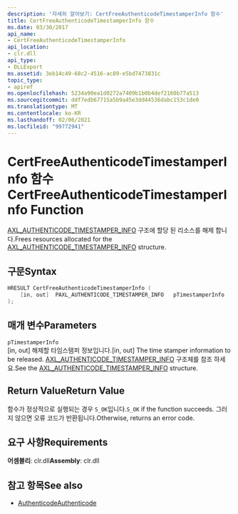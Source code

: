 ```yaml
---
description: '자세히 알아보기: CertFreeAuthenticodeTimestamperInfo 함수'
title: CertFreeAuthenticodeTimestamperInfo 함수
ms.date: 03/30/2017
api_name:
- CertFreeAuthenticodeTimestamperInfo
api_location:
- clr.dll
api_type:
- DLLExport
ms.assetid: 3eb14c49-68c2-4516-ac89-e5bd7473831c
topic_type:
- apiref
ms.openlocfilehash: 5234a90ea1d0272a7409b1b0b4def2160b77a513
ms.sourcegitcommit: ddf7edb67715a5b9a45e3dd44536dabc153c1de0
ms.translationtype: MT
ms.contentlocale: ko-KR
ms.lasthandoff: 02/06/2021
ms.locfileid: "99772941"
---
```

# <a name="certfreeauthenticodetimestamperinfo-function"></a><span data-ttu-id="2c37b-103">CertFreeAuthenticodeTimestamperInfo 함수</span><span class="sxs-lookup"><span data-stu-id="2c37b-103">CertFreeAuthenticodeTimestamperInfo Function</span></span>

<span data-ttu-id="2c37b-104">[AXL_AUTHENTICODE_TIMESTAMPER_INFO](axl-authenticode-timestamper-info-structure.md) 구조에 할당 된 리소스를 해제 합니다.</span><span class="sxs-lookup"><span data-stu-id="2c37b-104">Frees resources allocated for the [AXL_AUTHENTICODE_TIMESTAMPER_INFO](axl-authenticode-timestamper-info-structure.md) structure.</span></span>

## <a name="syntax"></a><span data-ttu-id="2c37b-105">구문</span><span class="sxs-lookup"><span data-stu-id="2c37b-105">Syntax</span></span>

```cpp
HRESULT CertFreeAuthenticodeTimestamperInfo (
    [in, out]  PAXL_AUTHENTICODE_TIMESTAMPER_INFO   pTimestamperInfo
);
```

## <a name="parameters"></a><span data-ttu-id="2c37b-106">매개 변수</span><span class="sxs-lookup"><span data-stu-id="2c37b-106">Parameters</span></span>

 `pTimestamperInfo`\
 <span data-ttu-id="2c37b-107">[in, out] 해제할 타임스탬퍼 정보입니다.</span><span class="sxs-lookup"><span data-stu-id="2c37b-107">[in, out] The time stamper information to be released.</span></span> <span data-ttu-id="2c37b-108">[AXL_AUTHENTICODE_TIMESTAMPER_INFO](axl-authenticode-timestamper-info-structure.md) 구조체를 참조 하세요.</span><span class="sxs-lookup"><span data-stu-id="2c37b-108">See the [AXL_AUTHENTICODE_TIMESTAMPER_INFO](axl-authenticode-timestamper-info-structure.md) structure.</span></span>

## <a name="return-value"></a><span data-ttu-id="2c37b-109">Return Value</span><span class="sxs-lookup"><span data-stu-id="2c37b-109">Return Value</span></span>

 <span data-ttu-id="2c37b-110">함수가 정상적으로 실행되는 경우 `S_OK`입니다.</span><span class="sxs-lookup"><span data-stu-id="2c37b-110">`S_OK` if the function succeeds.</span></span> <span data-ttu-id="2c37b-111">그러지 않으면 오류 코드가 반환됩니다.</span><span class="sxs-lookup"><span data-stu-id="2c37b-111">Otherwise, returns an error code.</span></span>

## <a name="requirements"></a><span data-ttu-id="2c37b-112">요구 사항</span><span class="sxs-lookup"><span data-stu-id="2c37b-112">Requirements</span></span>

<span data-ttu-id="2c37b-113">**어셈블리**: clr.dll</span><span class="sxs-lookup"><span data-stu-id="2c37b-113">**Assembly**: clr.dll</span></span>

## <a name="see-also"></a><span data-ttu-id="2c37b-114">참고 항목</span><span class="sxs-lookup"><span data-stu-id="2c37b-114">See also</span></span>

- [<span data-ttu-id="2c37b-115">Authenticode</span><span class="sxs-lookup"><span data-stu-id="2c37b-115">Authenticode</span></span>](index.md)
